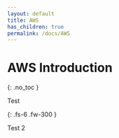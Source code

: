 ```yaml
---
layout: default
title: AWS 
has_children: true
permalink: /docs/AWS
---
```

# AWS Introduction 

{: .no_toc }

Test

{: .fs-6 .fw-300 }

Test 2